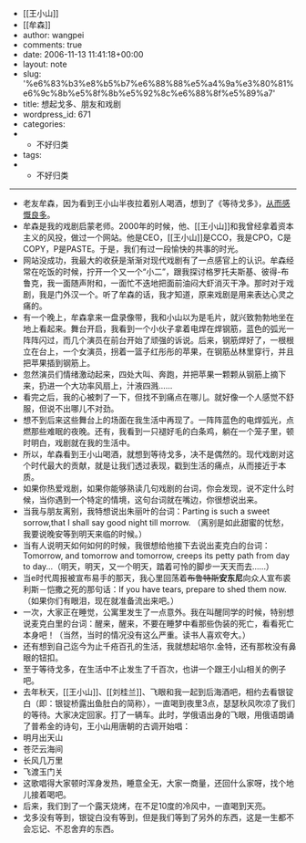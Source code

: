 - [[王小山]]
- [[牟森]]
- author: wangpei
- comments: true
- date: 2006-11-13 11:41:18+00:00
- layout: note
- slug: '%e6%83%b3%e8%b5%b7%e6%88%88%e5%a4%9a%e3%80%81%e6%9c%8b%e5%8f%8b%e5%92%8c%e6%88%8f%e5%89%a7'
- title: 想起戈多、朋友和戏剧
- wordpress_id: 671
- categories:
- - 不好归类
- tags:
- - 不好归类
- ---
- 老友牟森，因为看到王小山半夜拉着别人喝酒，想到了《等待戈多》，[从而感慨良多](http://blog.sina.com.cn/u/48e18ea7010006yn)。
- 牟森是我的戏剧启蒙老师。2000年的时候，他、[[王小山]]和我曾经拿着资本主义的风投，做过一个网站。他是CEO，[[王小山]]是CCO，我是CPO，C是COPY，P是PASTE。于是，我们有过一段愉快的共事的时光。
- 网站没成功，我最大的收获是渐渐对现代戏剧有了一点感官上的认识。牟森经常在吃饭的时候，拧开一个又一个“小二”，跟我探讨格罗托夫斯基、彼得-布鲁克，我一面随声附和，一面忙不迭地把面前油闷大虾消灭干净。那时对于戏剧，我是门外汉一个。听了牟森的话，我才知道，原来戏剧是用来表达心灵之痛的。
- 有一个晚上，牟森拿来一盘录像带，我和小山以为是毛片，就兴致勃勃地坐在地上看起来。舞台开启，我看到一个小伙子拿着电焊在焊钢筋，蓝色的弧光一阵阵闪过，而几个演员在前台开始了顽强的诉说。后来，钢筋焊好了，一根根立在台上，一个女演员，拐着一篮子红彤彤的苹果，在钢筋丛林里穿行，并且把苹果插到钢筋上。
- 忽然演员们情绪激动起来，四处大叫、奔跑，并把苹果一颗颗从钢筋上摘下来，扔进一个大功率风扇上，汁液四溅……
- 看完之后，我的心被刺了一下，但找不到痛点在哪儿。就好像一个人感觉不舒服，但说不出哪儿不对劲。
- 想不到后来这些舞台上的场面在我生活中再现了。一阵阵蓝色的电焊弧光，点燃那些难眠的夜晚。还有，我看到一只褪好毛的白条鸡，躺在一个笼子里，顿时明白，戏剧就在我的生活中。
- 所以，牟森看到王小山喝酒，就想到等待戈多，决不是偶然的。现代戏剧对这个时代最大的贡献，就是让我们透过表现，戳到生活的痛点，从而接近于本质。
- 如果你热爱戏剧，如果你能够熟读几句戏剧的台词，你会发现，说不定什么时候，当你遇到一个特定的情境，这句台词就在嘴边，你很想说出来。
- 当我与朋友离别，我特想说出朱丽叶的台词：Parting is such a sweet sorrow,that I shall say good night till morrow. （离别是如此甜蜜的忧愁，我要说晚安等到明天来临的时候。）
- 当有人说明天如何如何的时候，我很想给他接下去说出麦克白的台词：Tomorrow, and tomorrow and tomorrow, creeps its petty path from day to day...（明天，明天，又一个明天，踏着可怜的脚步一天天而去……）
- 当e时代周报被宣布易手的那天，我心里回荡着<del>布鲁特斯</del>**安东尼**向众人宣布裘利斯－恺撒之死的那句话：If you have tears, prepare to shed them now.（如果你们有眼泪，现在就准备流出来吧。）
- 一次，大家正在睡觉，公寓里发生了一点意外。我在叫醒同学的时候，特别想说麦克白里的台词：醒来，醒来，不要在睡梦中看那些伪装的死亡，看看死亡本身吧！（当然，当时的情况没有这么严重。读书人喜欢夸大。）
- 还有想到自己迄今为止千疮百孔的生活，我就想起培尔.金特，还有那枚没有鼻眼的钮扣。
- 至于等待戈多，在生活中不止发生了千百次，也讲一个跟王小山相关的例子吧。
- 去年秋天，[[王小山]]、[[刘桂兰]]、飞眼和我一起到后海酒吧，相约去看银锭白（即：银锭桥露出鱼肚白的简称），一直喝到夜里3点，瑟瑟秋风吹凉了我们的等待。大家决定回家。打了一辆车。此时，学俄语出身的飞眼，用俄语朗诵了普希金的诗句，王小山用唐朝的古调开始唱：
- 明月出天山
- 苍茫云海间
- 长风几万里
- 飞渡玉门关
- 这歌唱得大家顿时浑身发热，睡意全无，大家一商量，还回什么家呀，找个地儿接着喝吧。
- 后来，我们到了一个露天烧烤，在不足10度的冷风中，一直喝到天亮。
- 戈多没有等到，银锭白没有等到，但是我们等到了另外的东西，这是一生都不会忘记、不忍舍弃的东西。
